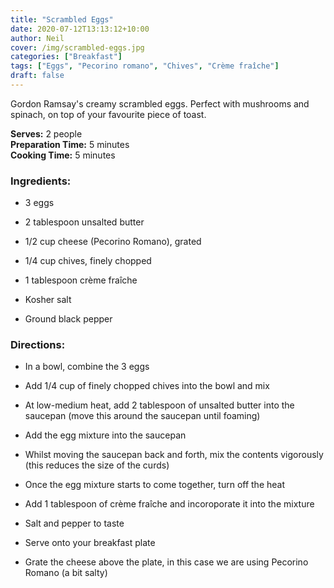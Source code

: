 ```yaml
---
title: "Scrambled Eggs"
date: 2020-07-12T13:13:12+10:00
author: Neil
cover: /img/scrambled-eggs.jpg
categories: ["Breakfast"]
tags: ["Eggs", "Pecorino romano", "Chives", "Crème fraîche"]
draft: false
---
```


Gordon Ramsay's creamy scrambled eggs. Perfect with mushrooms and spinach, on top of your favourite piece of toast.

<!--more-->

**Serves:** 2 people  
**Preparation Time:** 5 minutes  
**Cooking Time:** 5 minutes  

### **Ingredients:**
- 3 eggs

- 2 tablespoon unsalted butter

- 1/2 cup cheese (Pecorino Romano), grated

- 1/4 cup chives, finely chopped

- 1 tablespoon crème fraîche

- Kosher salt

- Ground black pepper

### **Directions:**
- In a bowl, combine the 3 eggs

- Add 1/4 cup of finely chopped chives into the bowl and mix

- At low-medium heat, add 2 tablespoon of unsalted butter into the saucepan (move this around the saucepan until foaming)

- Add the egg mixture into the saucepan

- Whilst moving the saucepan back and forth, mix the contents vigorously (this reduces the size of the curds)

- Once the egg mixture starts to come together, turn off the heat

- Add 1 tablespoon of crème fraîche and incoroporate it into the mixture

- Salt and pepper to taste

- Serve onto your breakfast plate

- Grate the cheese above the plate, in this case we are using Pecorino Romano (a bit salty)
